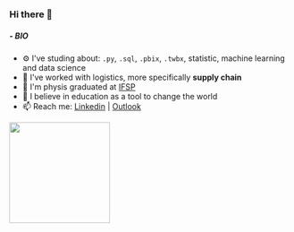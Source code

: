 ### Hi there 👋

##### - BIO

- ⚙️ I've studing about: `.py`, `.sql`, `.pbix`, `.twbx`, statistic, machine learning and data science
- 🏢 I've worked with logistics, more specifically **supply chain**
- :telescope: I'm physis graduated at [IFSP](https://www.ifsp.edu.br/)
- 🌱 I believe in education as a tool to change the world
- 📫 Reach me: [Linkedin](https://www.linkedin.com/in/laura-maria-de-souza-romano/) | [Outlook](mailto:laura.sromano@hotmail.com) 


 <a href="[https://github.com/rafaballerini](https://github.com/lauramsromano)"><img height="180em" src="https://github-readme-stats.vercel.app/api?username=lauramsromano&show_icons=true&theme=dracula&include_all_commits=true&count_private=true"/>

